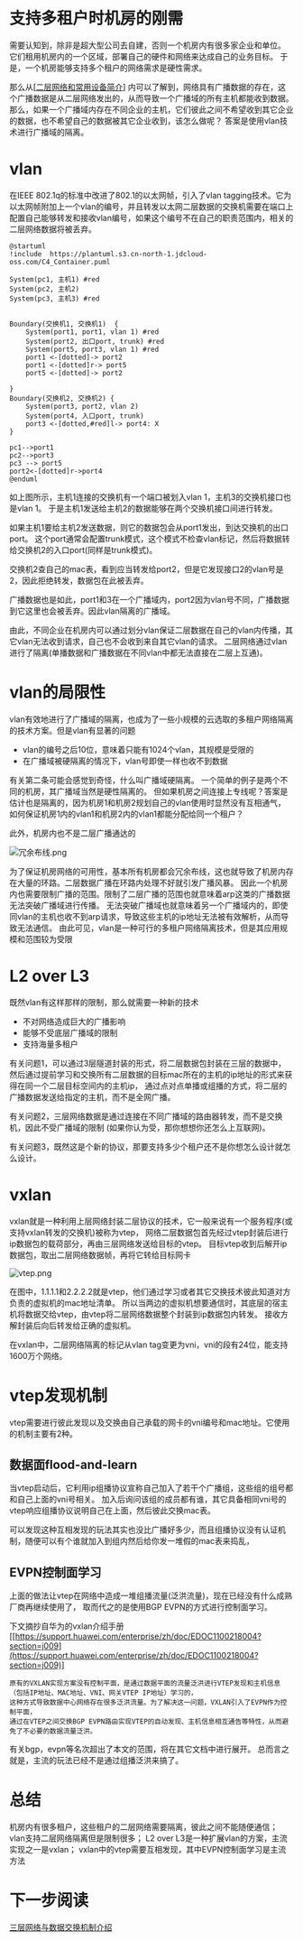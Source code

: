 # 支持多租户时机房的刚需

需要认知到，除非是超大型公司去自建，否则一个机房内有很多家企业和单位。
它们租用机房内的一个区域，部署自己的硬件和网络来达成自己的业务目标。
于是，一个机房能够支持多个租户的网络需求是硬性需求。

那么从[[二层网络和常用设备简介](..%2F%E4%BA%8C%E5%B1%82%E7%BD%91%E7%BB%9C%E5%92%8C%E5%B8%B8%E7%94%A8%E8%AE%BE%E5%A4%87%E7%AE%80%E4%BB%8B)]
内可以了解到，网络具有广播数据的存在，这个广播数据是从二层网络发出的，从而导致一个广播域的所有主机都能收到数据。
那么，如果一个广播域内存在不同企业的主机，它们彼此之间不希望收到其它企业的数据，也不希望自己的数据被其它企业收到，该怎么做呢？
答案是使用vlan技术进行广播域的隔离。

# vlan

在IEEE 802.1q的标准中改进了802.1的以太网帧，引入了vlan
tagging技术。它为以太网帧附加上一个vlan的编号，并且转发以太网二层数据的交换机需要在端口上配置自己能够转发和接收vlan编号，如果这个编号不在自己的职责范围内，相关的二层网络数据将被丢弃。

```plantuml
@startuml
!include  https://plantuml.s3.cn-north-1.jdcloud-oss.com/C4_Container.puml

System(pc1, 主机1) #red
System(pc2, 主机2)
System(pc3, 主机3) #red


Boundary(交换机1, 交换机1)  {
    System(port1, port1, vlan 1) #red
    System(port2, 出口port, trunk) #red
    System(port5, port3, vlan 1) #red
    port1 <-[dotted]-> port2
    port1 <-[dotted]r-> port5
    port5 <-[dotted]-> port2
   
}
Boundary(交换机2, 交换机2) {
    System(port3, port2, vlan 2)
    System(port4, 入口port, trunk)
    port3 <-[dotted,#red]l-> port4: X
} 

pc1-->port1
pc2-->port3
pc3 --> port5
port2<-[dotted]r->port4
@enduml
```

如上图所示，主机1连接的交换机有一个端口被划入vlan 1，主机3的交换机接口也是vlan 1。
于是主机1发送给主机2的数据能够在两个交换机接口间进行转发。

如果主机1要给主机2发送数据，则它的数据包会从port1发出，到达交换机的出口port。
这个port通常会配置trunk模式，这个模式不检查vlan标记，然后将数据转给交换机2的入口port(同样是trunk模式)。

交换机2查自己的mac表，看到应当转发给port2，但是它发现接口2的vlan号是2，因此拒绝转发，数据包在此被丢弃。

广播数据也是如此，port1和3在一个广播域内，port2因为vlan号不同，广播数据到它这里也会被丢弃。因此vlan隔离的广播域。

由此，不同企业在机房内可以通过划分vlan保证二层数据在自己的vlan内传播，其它vlan无法收到请求，自己也不会收到来自其它vlan的请求。
二层网络通过vlan进行了隔离(单播数据和广播数据在不同vlan中都无法直接在二层上互通)。

# vlan的局限性

vlan有效地进行了广播域的隔离，也成为了一些小规模的云选取的多租户网络隔离的技术方案。但是vlan有显著的问题

* vlan的编号之后10位，意味着只能有1024个vlan，其规模是受限的
* 在广播域被硬隔离的情况下，vlan号即使一样也收不到数据

有关第二条可能会感觉到奇怪，什么叫广播域硬隔离。
一个简单的例子是两个不同的机房，其广播域当然是硬性隔离的。
但如果机房之间连接上专线呢？答案是估计也是隔离的，因为机房1和机房2规划自己的vlan使用时显然没有互相通气，
如何保证机房1内的vlan1和机房2内的vlan1都能分配给同一个租户？

此外，机房内也不是二层广播通达的

![冗余布线.png](冗余布线.png)

为了保证机房网络的可用性，基本所有机房都会冗余布线，这也就导致了机房内存在大量的环路。二层数据广播在环路内处理不好就引发广播风暴。
因此一个机房内也需要限制广播的范围。限制了二层广播的范围也就意味着arp这类的广播数据无法突破广播域进行传播。
无法突破广播域也就意味着另一个广播域内的，即使同vlan的主机也收不到arp请求，导致这些主机的ip地址无法被有效解析，从而导致无法通信。
由此可见，vlan是一种可行的多租户网络隔离技术，但是其应用规模和范围较为受限

# L2 over L3

既然vlan有这样那样的限制，那么就需要一种新的技术

* 不对网络造成巨大的广播影响
* 能够不受底层广播域的限制
* 支持海量多租户

有关问题1，可以通过3层隧道封装的形式，将二层数据包封装在三层的数据中，
然后通过提前学习和交换所有二层数据的目标mac所在的主机的ip地址的形式来获得在同一个二层目标空间内的主机ip，
通过点对点单播或组播的方式，将二层的广播数据发送给指定的主机，而不是全网广播。

有关问题2，三层网络数据是通过连接在不同广播域的路由器转发，而不是交换机，因此不受广播域的限制
(如果你认为受，那你想想你还怎么上互联网)。

有关问题3，既然这是个新的协议，那要支持多少个租户还不是你想怎么设计就怎么设计。

# vxlan

vxlan就是一种利用上层网络封装二层协议的技术，它一般来说有一个服务程序(或支持vxlan转发的交换机)被称为vtep，
网络二层数据包首先经过vtep封装后进行ip数据包的载荷部分，再由三层网络发送给目标的vtep。
目标vtep收到后解开ip数据包，取出二层网络数据帧，再将它转给目标网卡

![vtep.png](vtep.png)

在图中，1.1.1.1和2.2.2.2就是vtep，他们通过学习或者其它交换技术彼此知道对方负责的虚拟机的mac地址清单。
所以当两边的虚拟机想要通信时，其底层的宿主机将数据交给vtep，由vtep将二层网络数据整个封装到ip数据包内转发。
接收方解封装后向后转发给正确的虚拟机。

在vxlan中，二层网络隔离的标记从vlan tag变更为vni，vni的段有24位，能支持1600万个网络。

# vtep发现机制

vtep需要进行彼此发现以及交换由自己承载的网卡的vni编号和mac地址。它使用的机制主要有2种。

## 数据面flood-and-learn

当vtep启动后，它利用ip组播协议宣称自己加入了若干个广播组，这些组的组号都和自己上面的vni号相关。
加入后询问该组的成员都有谁，其它具备相同vni号的vtep响应组播协议说明自己在上面，然后彼此交换mac表。

可以发现这种互相发现的玩法其实也没比广播好多少，而且组播协议没有认证机制，随便可以有个谁就加入到组内然后给你发一堆假的mac表来捣乱，

## EVPN控制面学习

上面的做法让vtep在网络中造成一堆组播流量(泛洪流量)，现在已经没有什么成熟厂商再继续使用了，
取而代之的是使用BGP EVPN的方式进行控制面学习。

下文摘抄自华为的vxlan介绍手册[[https://support.huawei.com/enterprise/zh/doc/EDOC1100218004?section=j009](https://support.huawei.com/enterprise/zh/doc/EDOC1100218004?section=j009)]

```text
原有的VXLAN实现方案没有控制平面，是通过数据平面的流量泛洪进行VTEP发现和主机信息（包括IP地址、MAC地址、VNI、网关VTEP IP地址）学习的，
这种方式导致数据中心网络存在很多泛洪流量。为了解决这一问题，VXLAN引入了EVPN作为控制平面，
通过在VTEP之间交换BGP EVPN路由实现VTEP的自动发现、主机信息相互通告等特性，从而避免了不必要的数据流量泛洪。
```

有关bgp，evpn等名次超出了本文的范围，将在其它文档中进行展开。
总而言之就是，主流的玩法已经不是通过组播泛洪来搞了。

# 总结

机房内有很多租户，这些租户的二层网络需要隔离，彼此之间不能随便通信；
vlan支持二层网络隔离但是限制很多；
L2 over L3是一种扩展vlan的方案，主流实现之一是vxlan；
vxlan中的vtep需要互相发现，其中EVPN控制面学习是主流方法

# 下一步阅读

[三层网络与数据交换机制介绍](..%2F%E4%B8%89%E5%B1%82%E7%BD%91%E7%BB%9C%E4%B8%8E%E6%95%B0%E6%8D%AE%E4%BA%A4%E6%8D%A2%E6%9C%BA%E5%88%B6%E4%BB%8B%E7%BB%8D)